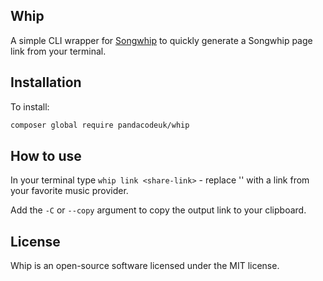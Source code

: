 ## Whip

A simple CLI wrapper for [Songwhip](https://songwhip.com) to quickly generate a Songwhip page link from your terminal.  

## Installation
To install:
```sh
composer global require pandacodeuk/whip
```

## How to use

In your terminal type `whip link <share-link>` - replace '<share-link>' with a link from your favorite music provider.

Add the `-C` or `--copy` argument to copy the output link to your clipboard.

## License

Whip is an open-source software licensed under the MIT license.
